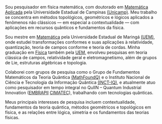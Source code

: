 Sou pesquisador em física matemática, com doutorado em [Matemática Aplicada](https://www.ime.unicamp.br/pos-graduacao/matematica-aplicada) pela Universidade Estadual de Campinas [(Unicamp)](https://www.unicamp.br/unicamp/). Meu trabalho se concentra em métodos topológicos, geométricos e lógicos aplicados a fenômenos não clássicos — em especial a contextualidade — com aplicações em recursos quânticos e fundamentos da física.

Sou mestre em [Matemática](http://www.pma.uem.br/) pela Universidade Estadual de Maringá [(UEM)](http://www.uem.br/), onde estudei transformações conformes e suas aplicações à relatividade, quantização, teoria de campos conforme e teoria de cordas. Minha graduação em [Física](http://www.dfi.uem.br/fisica/) também pela [UEM](http://www.uem.br/), envolveu pesquisas em teoria clássica de campos, relatividade geral e eletromagnetismo, além de grupos de Lie, estruturas algébricas e topologia.

Colaborei com grupos de pesquisa como o Grupo de Fundamentos Matemáticos da Teoria Quântica [(MathFoundQ)](https://www.ime.unicamp.br/~mfq/) e o Instituto Nacional de Ciência e Tecnologia da Informação Quântica [(INCT-IQ)](https://inctiq.if.ufrj.br/), e atualmente atuo como pesquisador em tempo integral no QuIIN – Quantum Industrial Innovation ([EMBRAPII](https://embrapii.org.br) [CIMATEC](https://www.senaicimatec.com.br)), trabalhando com tecnologias quânticas.

Meus principais interesses de pesquisa incluem contextualidade, fundamentos da teoria quântica, métodos geométricos e topológicos em física, e as relações entre lógica, simetria e os fundamentos das teorias físicas.
